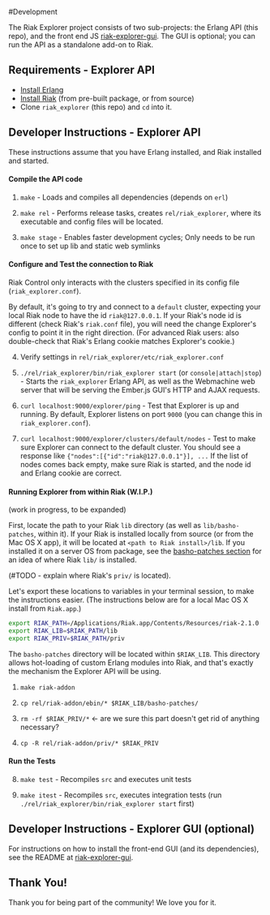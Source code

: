 #Development

The Riak Explorer project consists of two sub-projects:
the Erlang API (this repo), and the front end JS
[riak-explorer-gui](https://github.com/basho-labs/riak-explorer-gui).
The GUI is optional; you can run the API as a standalone add-on to Riak.

## Requirements - Explorer API

* [Install Erlang](http://docs.basho.com/riak/latest/ops/building/installing/erlang/)
* [Install Riak](http://docs.basho.com/riak/latest/ops/building/installing/)
    (from pre-built package, or from source)
* Clone `riak_explorer` (this repo) and `cd` into it.

## Developer Instructions - Explorer API
These instructions assume that you have Erlang installed, and Riak installed
and started.

#### Compile the API code

1. `make` - Loads and compiles all dependencies (depends on `erl`)

2. `make rel` - Performs release tasks, creates `rel/riak_explorer`,
    where its executable and config files will be located.

3. `make stage` - Enables faster development cycles; Only needs to be run once to set up lib and static web symlinks

#### Configure and Test the connection to Riak

Riak Control only interacts with the clusters specified in its config file
(`riak_explorer.conf`).

By default, it's going to try and connect to a `default` cluster, expecting your
local Riak node to have the id `riak@127.0.0.1`. If your Riak's node id is
different (check Riak's `riak.conf`  file), you will need the change Explorer's
config to point it in the right direction. (For advanced Riak users: also
double-check that Riak's Erlang cookie matches Explorer's cookie.)

4. Verify settings in `rel/riak_explorer/etc/riak_explorer.conf`

5. `./rel/riak_explorer/bin/riak_explorer start` (or `console|attach|stop`) -
    Starts the `riak_explorer` Erlang API, as well as the Webmachine web server
    that will be serving the Ember.js GUI's HTTP and AJAX requests.

6. `curl localhost:9000/explorer/ping` - Test that Explorer is up and running.
    By default, Explorer listens on port `9000` (you can change this in
    `riak_explorer.conf`).

7. `curl localhost:9000/explorer/clusters/default/nodes` - Test to make sure
    Explorer can connect to the default cluster. You should see a response like
    `{"nodes":[{"id":"riak@127.0.0.1"}], ...` If the list of nodes comes back
    empty, make sure Riak is started, and the node id and Erlang cookie are
    correct.

#### Running Explorer from within Riak (W.I.P.)

(work in progress, to be expanded)

First, locate the path to your Riak `lib` directory (as well as `lib/basho-patches`,
within it). If your Riak
is installed locally from source (or from the Mac OS X app), it will be located
at `<path to Riak install>/lib`. If you installed it on a server
OS from package, see the [basho-patches section](http://docs.basho.com/riak/latest/ops/upgrading/rolling-upgrades/#Basho-Patches) for an idea of where Riak `lib/` is installed.

(#TODO - explain where Riak's `priv/` is located).

Let's export these locations to variables in your terminal session, to make the
instructions easier. (The instructions below are for a local Mac OS X install
from `Riak.app`.)

```bash
export RIAK_PATH=/Applications/Riak.app/Contents/Resources/riak-2.1.0
export RIAK_LIB=$RIAK_PATH/lib
export RIAK_PRIV=$RIAK_PATH/priv
```

The `basho-patches` directory will be located within `$RIAK_LIB`. This directory
allows hot-loading of custom Erlang modules into Riak, and that's exactly the
mechanism the Explorer API will be using.

1. `make riak-addon`

2. `cp rel/riak-addon/ebin/* $RIAK_LIB/basho-patches/`

3. `rm -rf $RIAK_PRIV/*`  <- are we sure this part doesn't get rid of anything
    necessary?

4. `cp -R rel/riak-addon/priv/* $RIAK_PRIV`

#### Run the Tests

8. `make test` - Recompiles `src` and executes unit tests

9. `make itest` - Recompiles `src`, executes integration tests (run `./rel/riak_explorer/bin/riak_explorer start` first)

## Developer Instructions - Explorer GUI (optional)

For instructions on how to install the front-end GUI (and its dependencies),
see the README at
[riak-explorer-gui](https://github.com/basho-labs/riak-explorer-gui).

## Thank You!

Thank you for being part of the community! We love you for it.
